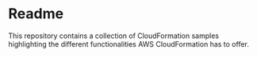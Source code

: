 # Readme
This repository contains a collection of CloudFormation samples highlighting the different functionalities AWS CloudFormation has to offer.
